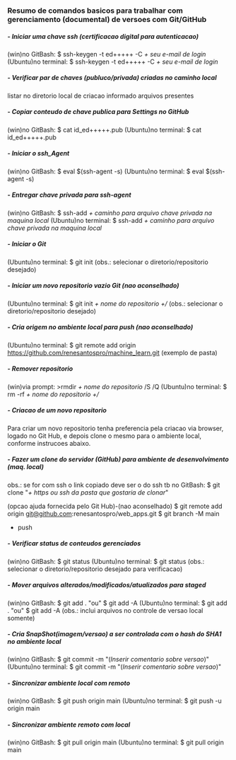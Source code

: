 ### **Resumo de comandos basicos para trabalhar com gerenciamento (documental) de versoes com Git/GitHub**

##### - **Iniciar uma chave ssh (certificacao digital para autenticacao)**
(win)no GitBash: $ ssh-keygen -t ed+++++ -C _+ seu e-mail de login_
(Ubuntu)no terminal: $ ssh-keygen -t ed+++++ -C _+ seu e-mail de login_

##### - **Verificar par de chaves (publuco/privada) criadas no caminho local**
listar no diretorio local de criacao informado arquivos presentes

##### - **Copiar conteudo de chave publica para Settings no GitHub**
(win)no GitBash: $ cat id_ed+++++.pub
(Ubuntu)no terminal: $ cat id_ed+++++.pub

##### - **Iniciar o ssh_Agent**
(win)no GitBash: $ eval $(ssh-agent -s)
(Ubuntu)no terminal: $ eval $(ssh-agent -s)

##### - **Entregar chave privada para ssh-agent**
(win)no GitBash: $ ssh-add _+ caminho para arquivo chave privada na maquina local_
(Ubuntu)no terminal: $ ssh-add _+ caminho para arquivo chave privada na maquina local_

##### - **Iniciar o Git**
(Ubuntu)no terminal: $ git init
(obs.: selecionar o diretorio/repositorio desejado)

##### - **Iniciar um novo repositorio vazio Git** (nao aconselhado)
(Ubuntu)no terminal: $ git init _+ nome do repositorio +/_
(obs.: selecionar o diretorio/repositorio desejado)

##### - **Cria origem no ambiente local para push** (nao aconselhado)
(Ubuntu)no terminal: $ git remote add origin https://github.com/renesantospro/machine_learn.git (exemplo de pasta)

##### - **Remover repositorio**
(win)via prompt: >rmdir _+ nome do repositorio_ /S /Q
(Ubuntu)no terminal: $ rm -rf _+ nome do repositorio +/_

##### - **Criacao de um novo repositorio**
Para criar um novo repositorio tenha preferencia pela criacao via browser, logado no Git Hub, e depois clone o mesmo para o ambiente local, conforme instrucoes abaixo.

#####  - **Fazer um clone do servidor (GitHub) para ambiente de desenvolvimento (maq. local)**
obs.: se for com ssh o link copiado deve ser o do ssh tb
no GitBash: $ git clone "_+ https ou ssh da pasta que gostaria de clonar_"

(opcao ajuda fornecida pelo Git Hub)-(nao aconselhado)
$ git remote add origin git@github.com:renesantospro/web_apps.git
$ git branch -M main
+ push

#####  - **Verificar status de conteudos gerenciados**
(win)no GitBash: $ git status
(Ubuntu)no terminal: $ git status
(obs.: selecionar o diretorio/repositorio desejado para verificacao)

#####  - **Mover arquivos alterados/modificados/atualizados para staged**
(win)no GitBash: $ git add . "ou" $ git add -A
(Ubuntu)no terminal: $ git add . "ou" $ git add -A
(obs.: inclui arquivos no controle de versao local somente)

##### - **Cria SnapShot(imagem/versao) a ser controlada com o hash do SHA1 no ambiente local**
(win)no GitBash: $ git commit -m "(_Inserir comentario sobre versao_)"
(Ubuntu)no terminal: $ git commit -m "(_Inserir comentario sobre versao_)"

##### - **Sincronizar ambiente local com remoto**
(win)no GitBash: $ git push origin main
(Ubuntu)no terminal: $ git push -u origin main

##### - **Sincronizar ambiente remoto com local**
(win)no GitBash: $ git pull origin main
(Ubuntu)no terminal: $ git pull origin main

